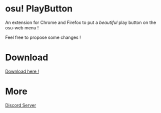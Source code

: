 # osu! PlayButton

An extension for Chrome and Firefox to put a *beautiful* play button on the osu-web menu !

Feel free to propose some changes !

# Download
[Download here !](https://github.com/Hickacou/osuPlayButton/releases)

# More
[Discord Server](https://discord.gg/2r7ZHvm)
